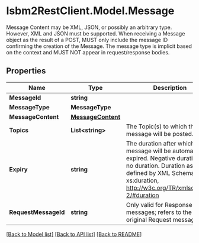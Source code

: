 # Isbm2RestClient.Model.Message
Message Content may be XML, JSON, or possibly an arbitrary type. However, XML and JSON must be supported. When receiving a Message object as the result of a POST, MUST only include the message ID confirming the creation of the Message. The message type is implicit based on the context and MUST NOT appear in request/response bodies.

## Properties

Name | Type | Description | Notes
------------ | ------------- | ------------- | -------------
**MessageId** | **string** |  | [optional] 
**MessageType** | **MessageType** |  | [optional] 
**MessageContent** | [**MessageContent**](MessageContent.md) |  | [optional] 
**Topics** | **List&lt;string&gt;** | The Topic(s) to which the message will be posted. | [optional] 
**Expiry** | **string** | The duration after which the message will be automatically expired. Negative duration is no duration. Duration as defined by XML Schema xs:duration, http://w3c.org/TR/xmlschema-2/#duration | [optional] 
**RequestMessageId** | **string** | Only valid for Response messages; refers to the original Request message. | [optional] 

[[Back to Model list]](../README.md#documentation-for-models) [[Back to API list]](../README.md#documentation-for-api-endpoints) [[Back to README]](../README.md)

